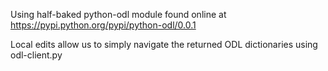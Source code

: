 Using half-baked python-odl module found online at
https://pypi.python.org/pypi/python-odl/0.0.1

Local edits allow us to simply navigate the returned
ODL dictionaries using odl-client.py
